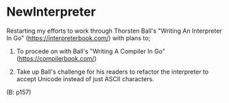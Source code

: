 # NewInterpreter

Restarting my efforts to work through Thorsten Ball's "Writing An Interpreter In Go" 
(https://interpreterbook.com/) with plans to;

1) To procede on with Ball's "Writing A Compiler In Go" (https://compilerbook.com/)

2) Take up Ball's challenge for his readers to refactor the interpreter to accept Unicode instead of just ASCII
characters.

(B: p157)